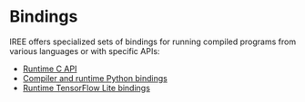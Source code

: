 # Bindings

IREE offers specialized sets of bindings for running compiled programs from
various languages or with specific APIs:

* [Runtime C API](./c-api.md)
* [Compiler and runtime Python bindings](./python.md)
* [Runtime TensorFlow Lite bindings](./tensorflow-lite.md)
